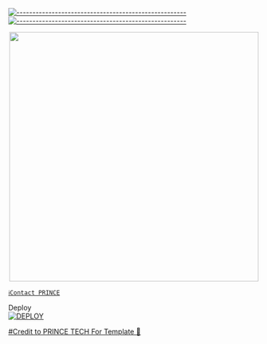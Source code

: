 [![-----------------------------------------------------](https://raw.githubusercontent.com/andreasbm/readme/master/assets/lines/colored.png)](#table-of-contents)
[![-----------------------------------------------------](https://raw.githubusercontent.com/andreasbm/readme/master/assets/lines/colored.png)](#table-of-contents)
<p align="center">
   <a href="https://github.com/Mayelprince">
    <img src="https://i.imgur.com/Y4Ecwab.mp4" width="500">
     
</a>



[`ℹ️Contact PRINCE`](http://t.me/FARADAY_11)

Deploy
    <br>
<a href='https://dashboard.heroku.com/new?template=https://github.com/anonphoenix007/Taira-Makino-Web' target="_blank"><img alt='DEPLOY' src='https://img.shields.io/badge/-DEPLOY-black?style=for-the-badge&logo=heroku&logoColor=white'/>


#Credit to PRINCE TECH
For Template 🫡

   

